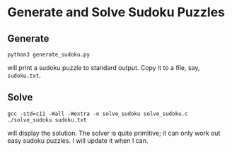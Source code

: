 # Generate and Solve Sudoku Puzzles

## Generate
```
python3 generate_sudoku.py
```
will print a sudoku puzzle to standard output. Copy it to a file, say,
`sudoku.txt`.

## Solve
```
gcc -std=c11 -Wall -Wextra -o solve_sudoku solve_sudoku.c
./solve_sudoku sudoku.txt
```
will display the solution. The solver is quite primitive; it can only work out
easy sudoku puzzles. I will update it when I can.

